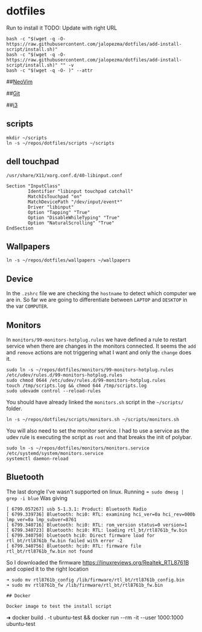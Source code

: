 # dotfiles

Run to install it
TODO: Update with right URL
```
bash -c "$(wget -q -O- https://raw.githubusercontent.com/jalopezma/dotfiles/add-install-script/install.sh)"
bash -c "$(wget -q -O- https://raw.githubusercontent.com/jalopezma/dotfiles/add-install-script/install.sh)" "" -v
bash -c "$(wget -q -O- )" --attr
```

##[NeoVim](nvim/README.md)

##[Git](git/README.md)

##[i3](i3/README.md)

## scripts
```
mkdir ~/scripts
ln -s ~/repos/dotfiles/scripts ~/scripts
```

## dell touchpad

`/usr/share/X11/xorg.conf.d/40-libinput.conf`

```
Section "InputClass"
        Identifier "libinput touchpad catchall"
        MatchIsTouchpad "on"
        MatchDevicePath "/dev/input/event*"
        Driver "libinput"
        Option "Tapping" "True"
        Option "DisableWhileTyping" "True"
        Option "NaturalScrolling" "True"
EndSection
```

## Wallpapers
`ln -s ~/repos/dotfiles/wallpapers ~/wallpapers`

## Device
In the `.zshrc` file we are checking the `hostname` to detect which computer we are in.
So far we are going to differentiate between `LAPTOP` and `DESKTOP` in the var `COMPUTER`.

## Monitors
In `monitors/99-monitors-hotplug.rules` we have defined a rule to restart service when there are changes in the monitors connected.
It seems the `add` and `remove` actions are not triggering what I want and only the `change` does it.

```
sudo ln -s ~/repos/dotfiles/monitors/99-monitors-hotplug.rules /etc/udev/rules.d/99-monitors-hotplug.rules
sudo chmod 0644 /etc/udev/rules.d/99-monitors-hotplug.rules
touch /tmp/scripts.log && chmod 644 /tmp/scripts.log
sudo udevadm control --reload-rules 
```

You should have already linked the `monitors.sh` script in the `~/scripts/` folder.
```
ln -s ~/repos/dotfiles/scripts/monitors.sh ~/scripts/monitors.sh
```

You will also need to set the monitor service. I had to use a service as the udev rule is executing the script as `root` and that breaks the init of polybar.
```
sudo ln -s ~/repos/dotfiles/monitors/monitors.service /etc/systemd/system/monitors.service
systemctl daemon-reload
```

## Bluetooth 
The last dongle I've wasn't supported on linux.
Running `➜ sudo dmesg | grep -i blue`
Was giving 
```
[ 6799.057267] usb 5-1.3.1: Product: Bluetooth Radio
[ 6799.339736] Bluetooth: hci0: RTL: examining hci_ver=0a hci_rev=000b lmp_ver=0a lmp_subver=8761
[ 6799.340716] Bluetooth: hci0: RTL: rom_version status=0 version=1
[ 6799.340723] Bluetooth: hci0: RTL: loading rtl_bt/rtl8761b_fw.bin
[ 6799.340750] bluetooth hci0: Direct firmware load for rtl_bt/rtl8761b_fw.bin failed with error -2
[ 6799.340756] Bluetooth: hci0: RTL: firmware file rtl_bt/rtl8761b_fw.bin not found
```

So I downloaded the firmware https://linuxreviews.org/Realtek_RTL8761B and copied it to the right location

```
➜ sudo mv rtl8761b_config /lib/firmware/rtl_bt/rtl8761b_config.bin
➜ sudo mv rtl8761b_fw /lib/firmware/rtl_bt/rtl8761b_fw.bin

## Docker

Docker image to test the install script
```
➜ docker build . -t ubuntu-test && docker run --rm -it --user 1000:1000 ubuntu-test
```
